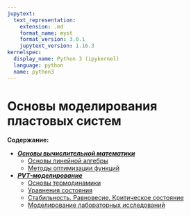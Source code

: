 ```yaml
---
jupytext:
  text_representation:
    extension: .md
    format_name: myst
    format_version: 3.0.1
    jupytext_version: 1.16.3
kernelspec:
  display_name: Python 3 (ipykernel)
  language: python
  name: python3
---
```


# Основы моделирования пластовых систем

**Содержание:**
* ***[Основы вычислительной математики](./0-Math/Math-Introduction.md)***
    * [Основы линейной алгебры](./0-Math/0-LAB/LAB-0-Introduction.md)
    * [Методы оптимизации функций](./0-Math/1-OM/OM-0-Introduction.md)
* ***[PVT-моделирование](./1-PVT/PVT-Introduction.md)***
    * [Основы термодинамики](./1-PVT/1-TD/TD-0-Introduction.md)
    * [Уравнения состояния](./1-PVT/2-EOS/EOS-0-Introduction.md)
    * [Стабильность. Равновесие. Критическое состояние](./1-PVT/3-SEC/SEC-0-Introduction.md)
    * [Моделирование лабораторных исследований](./1-PVT/4-LAB/LAB-0-Introduction.md)

